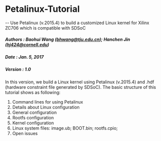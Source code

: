 # Petalinux-Tutorial
-- Use Petalinux (v.2015.4) to build a customized Linux kernel for Xilinx ZC706 which is compatible with SDSoC

##### Authors : Baohui Wang (bhwang@tju.edu.cn); Hanchen Jin (hj424@cornell.edu)
##### Date    : Jan. 5, 2017
##### Version : 1.0

In this version, we build a Linux kernel using Petalinux (v.2015.4) and .hdf (hardware constraint file generated by SDSoC).
The basic structure of this tutorial shows as following:

1. Command lines for using Petalinux
2. Details about Linux configuration
  1. General configuration 
  2. Rootfs configuration  
  3. Kernel configuration
3. Linux system files: image.ub; BOOT.bin; rootfs.cpio;
4. Open issues
